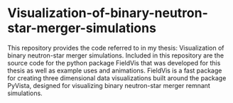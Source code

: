 # Visualization-of-binary-neutron-star-merger-simulations
This repository provides the code referred to in my thesis: Visualization of binary neutron-star merger simulations. Included in this repository are the source code for the python package FieldVis that was developed for this thesis as well as example uses and animations. FieldVis is a fast package for creating three dimensional data visualizations built around the package PyVista, designed for visualizing binary neutron-star merger remnant simulations.
